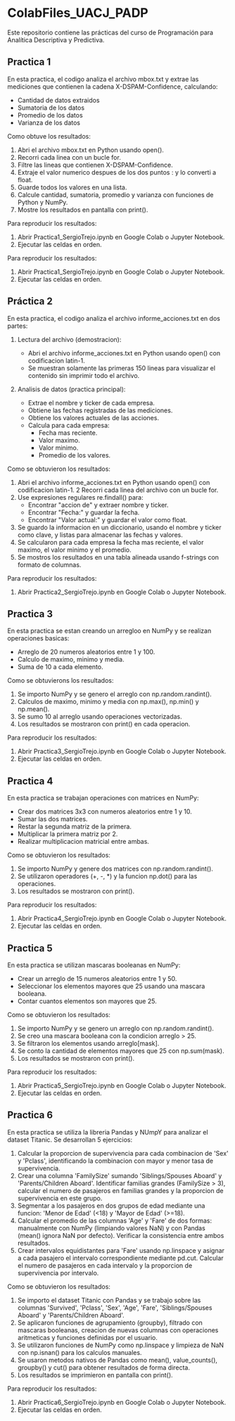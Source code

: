 # ColabFiles_UACJ_PADP
Este repositorio contiene las prácticas del curso de Programación para Analítica Descriptiva y Predictiva.

## Practica 1 
En esta practica, el codigo analiza el archivo mbox.txt y extrae las mediciones que contienen la cadena X-DSPAM-Confidence, calculando:
- Cantidad de datos extraidos
- Sumatoria de los datos
- Promedio de los datos
- Varianza de los datos

Como obtuve los resultados:
1. Abri el archivo mbox.txt en Python usando open().
2. Recorri cada linea con un bucle for.
3. Filtre las lineas que contienen X-DSPAM-Confidence.
4. Extraje el valor numerico despues de los dos puntos : y lo converti a float.
5. Guarde todos los valores en una lista.
6. Calcule cantidad, sumatoria, promedio y varianza con funciones de Python y NumPy.
7. Mostre los resultados en pantalla con print().

Para reproducir los resultados:
1. Abrir Practica1_SergioTrejo.ipynb en Google Colab o Jupyter Notebook.
2. Ejecutar las celdas en orden.

Para reproducir los resultados:
1. Abrir Practica1_SergioTrejo.ipynb en Google Colab o Jupyter Notebook.
2. Ejecutar las celdas en orden.

## Práctica 2
En esta practica, el codigo analiza el archivo informe_acciones.txt en dos partes:

1. Lectura del archivo (demostracion):  
   - Abri el archivo informe_acciones.txt en Python usando open() con codificacion latin-1.
   - Se muestran solamente las primeras 150 lineas para visualizar el contenido sin imprimir todo el archivo.

2. Analisis de datos (practica principal):  
   - Extrae el nombre y ticker de cada empresa.
   - Obtiene las fechas registradas de las mediciones.
   - Obtiene los valores actuales de las acciones.
   - Calcula para cada empresa:
     - Fecha mas reciente.
     - Valor maximo.
     - Valor minimo.
     - Promedio de los valores.

Como se obtuvieron los resultados:
1. Abri el archivo informe_acciones.txt en Python usando open() con codificacion latin-1.
2 Recorri cada linea del archivo con un bucle for.
3. Use expresiones regulares re.findall() para:
   - Encontrar "accion de" y extraer nombre y ticker.
   - Encontrar "Fecha:" y guardar la fecha.
   - Encontrar "Valor actual:" y guardar el valor como float.
4. Se guardo la informacion en un diccionario, usando el nombre y ticker como clave, y listas para almacenar las fechas y valores.
5. Se calcularon para cada empresa la fecha mas reciente, el valor maximo, el valor minimo y el promedio.
6. Se mostros los resultados en una tabla alineada usando f-strings con formato de columnas.

Para reproducir los resultados:
1. Abrir Practica2_SergioTrejo.ipynb en Google Colab o Jupyter Notebook.

## Practica 3
En esta practica se estan creando un arregloo en NumPy y se realizan operaciones basicas:
- Arreglo de 20 numeros aleatorios entre 1 y 100.
- Calculo de maximo, minimo y media.
- Suma de 10 a cada elemento.

Como se obtuvierons los resultados:
1. Se importo NumPy y se genero el arreglo con np.random.randint().
2. Calculos de maximo, minimo y media con np.max(), np.min() y np.mean().
3. Se sumo 10 al arreglo usando operaciones vectorizadas.
4. Los resultados se mostraron con print() en cada operacion. 

Para reproducir los resultados:
1. Abrir Practica3_SergioTrejo.ipynb en Google Colab o Jupyter Notebook.
2. Ejecutar las celdas en orden.

## Practica 4
En esta practica se trabajan operaciones con matrices en NumPy:
- Crear dos matrices 3x3 con numeros aleatorios entre 1 y 10.
- Sumar las dos matrices.
- Restar la segunda matriz de la primera.
- Multiplicar la primera matriz por 2.
- Realizar multiplicacion matricial entre ambas.

Como se obtuvieron los resultados:
1. Se importo NumPy y genere dos matrices con np.random.randint().
2. Se utilizaron operadores (+, -, *) y la funcion np.dot() para las operaciones.
3. Los resultados se mostraron con print().

Para reproducir los resultados:
1. Abrir Practica4_SergioTrejo.ipynb en Google Colab o Jupyter Notebook.
2. Ejecutar las celdas en orden.

## Practica 5
En esta practica se utilizan mascaras booleanas en NumPy:
- Crear un arreglo de 15 numeros aleatorios entre 1 y 50.
- Seleccionar los elementos mayores que 25 usando una mascara booleana.
- Contar cuantos elementos son mayores que 25.

Como se obtuvieron los resultados:
1. Se importo NumPy y se genero un arreglo con np.random.randint().
2. Se creo una mascara booleana con la condicion arreglo > 25.
3. Se filtraron los elementos usando arreglo[mask].
4. Se conto la cantidad de elementos mayores que 25 con np.sum(mask).
5. Los resultados se mostraron con print().

Para reproducir los resultados:
1. Abrir Practica5_SergioTrejo.ipynb en Google Colab o Jupyter Notebook.
2. Ejecutar las celdas en orden.

## Practica 6

En esta practica se utiliza la libreria Pandas y NUmpY para analizar el dataset Titanic. Se desarrollan 5 ejercicios:

1. Calcular la proporcion de supervivencia para cada combinacion de 'Sex' y 'Pclass', identificando la combinacion con mayor y menor tasa de supervivencia.
2. Crear una columna 'FamilySize' sumando 'Siblings/Spouses Aboard' y 'Parents/Children Aboard'. Identificar familias grandes (FamilySize > 3), calcular el numero de pasajeros en familias grandes y la proporcion de supervivencia en este grupo.
3. Segmentar a los pasajeros en dos grupos de edad mediante una funcion: 'Menor de Edad' (<18) y 'Mayor de Edad' (>=18).
4. Calcular el promedio de las columnas 'Age' y 'Fare' de dos formas: manualmente con NumPy (limpiando valores NaN) y con Pandas (mean() ignora NaN por defecto). Verificar la consistencia entre ambos resultados.
5. Crear intervalos equidistantes para 'Fare' usando np.linspace y asignar a cada pasajero el intervalo correspondiente mediante pd.cut. Calcular el numero de pasajeros en cada intervalo y la proporcion de supervivencia por intervalo.

Como se obtuvieron los resultados:
1. Se importo el dataset Titanic con Pandas y se trabajo sobre las columnas 'Survived', 'Pclass', 'Sex', 'Age', 'Fare', 'Siblings/Spouses Aboard' y 'Parents/Children Aboard'.
2. Se aplicaron funciones de agrupamiento (groupby), filtrado con mascaras booleanas, creacion de nuevas columnas con operaciones aritmeticas y funciones definidas por el usuario.
3. Se utilizaron funciones de NumPy como np.linspace y limpieza de NaN con np.isnan() para los calculos manuales.
4. Se usaron metodos nativos de Pandas como mean(), value_counts(), groupby() y cut() para obtener resultados de forma directa.
5. Los resultados se imprimieron en pantalla con print().

Para reproducir los resultados:
1. Abrir Practica6_SergioTrejo.ipynb en Google Colab o Jupyter Notebook.
2. Ejecutar las celdas en orden.


